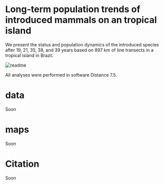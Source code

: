 # Long-term population trends of introduced mammals on an tropical island
We present the status and population dynamics of the introduced species after 19, 21, 35, 38, and 39 years based on 897 km of line transects in a tropical island in Brazil.

![readme](https://github.com/LEEClab/anchieta_mammals/assets/65490803/9f3aaee0-be6b-42fb-abd0-a09e49071a91)



All analyses were performed in software Distance 7.5.

# data
Soon

# maps
Soon

# Citation
Soon
